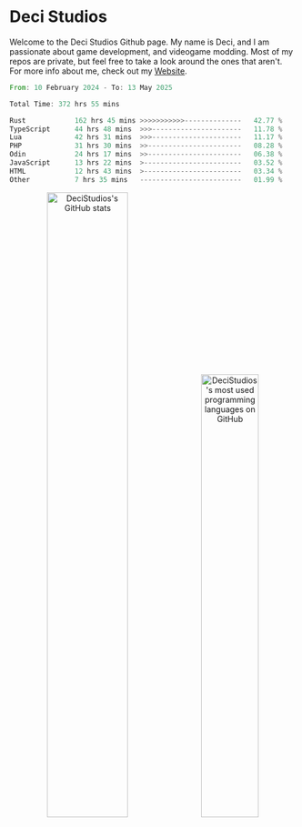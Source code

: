 # Deci Studios
Welcome to the Deci Studios Github page. My name is Deci, and I am passionate about game development, and videogame modding. Most of my repos are private, but feel free to take a look around the ones that aren't.
For more info about me, check out my <a href="https://decidev.co.uk" target="_blank">Website</a>.
<!--START_SECTION:waka-->

```rust
From: 10 February 2024 - To: 13 May 2025

Total Time: 372 hrs 55 mins

Rust            162 hrs 45 mins >>>>>>>>>>>--------------   42.77 %
TypeScript      44 hrs 48 mins  >>>----------------------   11.78 %
Lua             42 hrs 31 mins  >>>----------------------   11.17 %
PHP             31 hrs 30 mins  >>-----------------------   08.28 %
Odin            24 hrs 17 mins  >>-----------------------   06.38 %
JavaScript      13 hrs 22 mins  >------------------------   03.52 %
HTML            12 hrs 43 mins  >------------------------   03.34 %
Other           7 hrs 35 mins   -------------------------   01.99 %
```

<!--END_SECTION:waka-->
<p align="center">
  <a href="https://github.com/anuraghazra/github-readme-stats" target="_blank"><img src="https://github-readme-stats.vercel.app/api?username=decistudios&show_icons=true&count_private=true&theme=omni&hide_border=true" alt="DeciStudios's GitHub stats" width="53.1%" /></a>
  <a href="https://github.com/anuraghazra/github-readme-stats" target="_blank"><img width="44.7%" src="https://github-readme-stats.vercel.app/api/top-langs/?username=decistudios&theme=omni&layout=compact&hide_border=true&langs_count=6" alt="DeciStudios's most used programming languages on GitHub" /></a>
</p>


